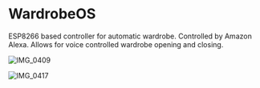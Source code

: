 # WardrobeOS

ESP8266 based controller for automatic wardrobe.
Controlled by Amazon Alexa. Allows for voice controlled wardrobe opening and closing.

![IMG_0409](https://github.com/xeweva/WardrobeOS/assets/54597813/b31d865c-af62-4dab-85aa-c55c49c0cec0)

![IMG_0417](https://github.com/xeweva/WardrobeOS/assets/54597813/66d8df3b-f24c-43bf-92e6-71a5b530c0cb)
